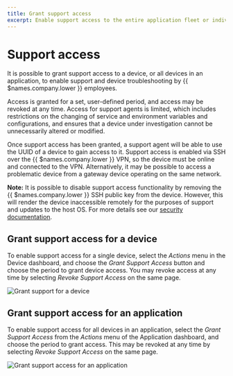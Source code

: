 ```yaml
---
title: Grant support access
excerpt: Enable support access to the entire application fleet or individual devices for a set period
---
```


# Support access

It is possible to grant support access to a device, or all devices in an application, to enable support and device troubleshooting by {{ $names.company.lower }} employees.

Access is granted for a set, user-defined period, and access may be revoked at any time. Access for support agents is limited, which includes restrictions on the changing of service and environment variables and configurations, and ensures that a device under investigation cannot be unnecessarily altered or modified.

Once support access has been granted, a support agent will be able to use the UUID of a device to gain access to it. Support access is enabled via SSH over the {{ $names.company.lower }} VPN, so the device must be online and connected to the VPN. Alternatively, it may be possible to access a problematic device from a gateway device operating on the same network.

__Note:__ It is possible to disable support access functionality by removing the {{ $names.company.lower }} SSH public key from the device. However, this will render the device inaccessible remotely for the purposes of support and updates to the host OS. For more details see our [security documentation][security].

## Grant support access for a device

To enable support access for a single device, select the _Actions_ menu in the Device dashboard, and choose the _Grant Support Access_ button and choose the period to grant device access. You may revoke access at any time by selecting _Revoke Support Access_ on the same page.

![Grant support for a device](/img/common/support/enable-support-access-device.gif)

## Grant support access for an application

To enable support access for all devices in an application, select the _Grant Support Access_ from the _Actions_ menu of the Application dashboard, and choose the period to grant access. This may be revoked at any time by selecting _Revoke Support Access_ on the same page.

![Grant support access for an application](/img/common/support/enable-support-access-application.png)

[security]: /learn/welcome/security/#support-access
